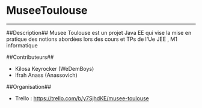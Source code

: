 # MuseeToulouse #
*******************************************************************
##Description##
Musee Toulouse est un projet Java EE qui vise la mise en pratique des notions abordées lors des cours et TPs de l'Ue JEE , M1 informatique

##Contributeurs##
+ Kilosa Keyrocker (WeDemBoys)
+ Ifrah Anass (Anassovich)

##Organisation##
+ Trello : <https://trello.com/b/y7SjhdKE/musee-toulouse>

